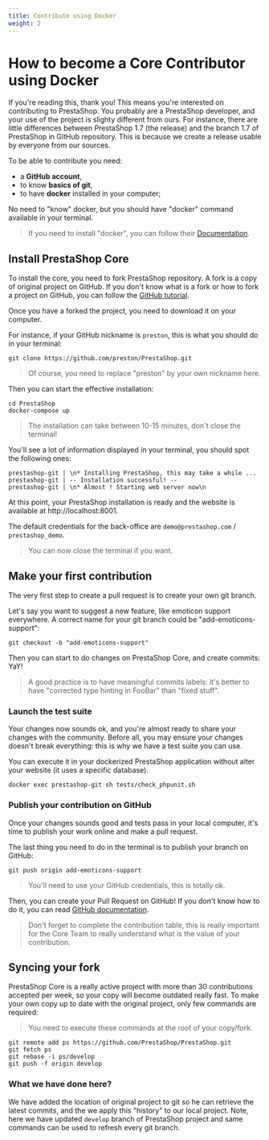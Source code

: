```yaml
---
title: Contribute using Docker
weight: 2
---
```


# How to become a Core Contributor using Docker

If you're reading this, thank you! This means you're interested on contributing to PrestaShop.
You probably are a PrestaShop developer, and your use of the project is slighty different from
ours. For instance, there are little differences between PrestaShop 1.7 (the release) and the branch 1.7
of PrestaShop in GitHub repository. This is because we create a release usable by everyone from our sources.

To be able to contribute you need:

* a **GitHub account**,
* to know **basics of git**,
* to have **docker** installed in your computer;

No need to "know" docker, but you should have "docker" command available in your terminal.

> If you need to install "docker", you can follow their [Documentation](https://docs.docker.com/install/).

## Install PrestaShop Core

To install the core, you need to fork PrestaShop repository. A fork is a copy of original project on GitHub.
If you don't know what is a fork or how to fork a project on GitHub, you can follow the [GitHub tutorial](https://help.github.com/articles/fork-a-repo/).

Once you have a forked the project, you need to download it on your computer.

For instance, if your GitHub nickname is `preston`, this is what you should do in your terminal:


```
git clone https://github.com/preston/PrestaShop.git
```

> Of course, you need to replace "preston" by your own nickname here.

Then you can start the effective installation:

```
cd PrestaShop
docker-compose up
```

> The installation can take between 10-15 minutes, don't close the terminal!

You'll see a lot of information displayed in your terminal, you should spot the following ones:

```
prestashop-git | \n* Installing PrestaShop, this may take a while ...
prestashop-git | -- Installation successful! --
prestashop-git | \n* Almost ! Starting web server now\n
```

At this point, your PrestaShop installation is ready and the website is available at http://localhost:8001.

The default credentials for the back-office are `demo@prestashop.com` / `prestashop_demo`.

> You can now close the terminal if you want.

## Make your first contribution

The very first step to create a pull request is to create your own git branch.

Let's say you want to suggest a new feature, like emoticon support everywhere. A correct name for your git branch could be "add-emoticons-support":

```
git checkout -b "add-emoticons-support"
```

Then you can start to do changes on PrestaShop Core, and create commits: YaY!

> A good practice is to have meaningful commits labels: it's better to have "corrected type hinting in FooBar" than "fixed stuff". 

### Launch the test suite

Your changes now sounds ok, and you're almost ready to share your changes with the community.
Before all, you may ensure your changes doesn't break everything: this is why we have a test suite you can use.

You can execute it in your dockerized PrestaShop application without alter your website (it uses a specific database).

```
docker exec prestashop-git sh tests/check_phpunit.sh
```

### Publish your contribution on GitHub

Once your changes sounds good and tests pass in your local computer, it's time to publish your work online and make a pull request.

The last thing you need to do in the terminal is to publish your branch on GitHub:

```
git push origin add-emoticons-support
```

> You'll need to use your GitHub credentials, this is totally ok.

Then, you can create your Pull Request on GitHub! If you don't know how to do it, you can read [GitHub documentation](https://help.github.com/articles/creating-a-pull-request/).

> Don't forget to complete the contribution table, this is really important for the Core Team to really understand what is the value of your contribution.


## Syncing your fork

PrestaShop Core is a really active project with more than 30 contributions accepted per week, so your copy will become outdated
really fast. To make your own copy up to date with the original project, only few commands are required:

> You need to execute these commands at the root of your copy/fork.

```
git remote add ps https://github.com/PrestaShop/PrestaShop.git
git fetch ps
git rebase -i ps/develop
git push -f origin develop
```

### What we have done here?

We have added the location of original project to git so he can retrieve the latest commits, and the we apply this "history"
to our local project. Note, here we have updated `develop` branch of PrestaShop project and same commands can be used to refresh every git branch.
